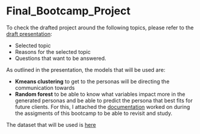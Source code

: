 # Final_Bootcamp_Project

To check the drafted project around the following topics, please refer to the [draft presentation](https://drive.google.com/drive/folders/1lKzEe9153WNtvbnVDST4Clf0zZm7VSMF):
* Selected topic
* Reasons for the selected topic
* Questions that want to be answered.

As outlined in the presentation, the models that will be used are:
* **Kmeans clustering** to get to the personas will be directing the communication towards
* **Random forest** to be able to know what variables impact more in the generated personas and be able to predict the persona that best fits for future clients. For this, I attached the [documentation](https://github.com/karen-trena/Final_Bootcamp_Project/blob/main/random%20forests.ipynb) worked on during the assigments of this bootcamp to be able to revisit and study.

The dataset that will be used is [here](https://github.com/karen-trena/Final_Bootcamp_Project/blob/main/CCGENERAL.csv)

